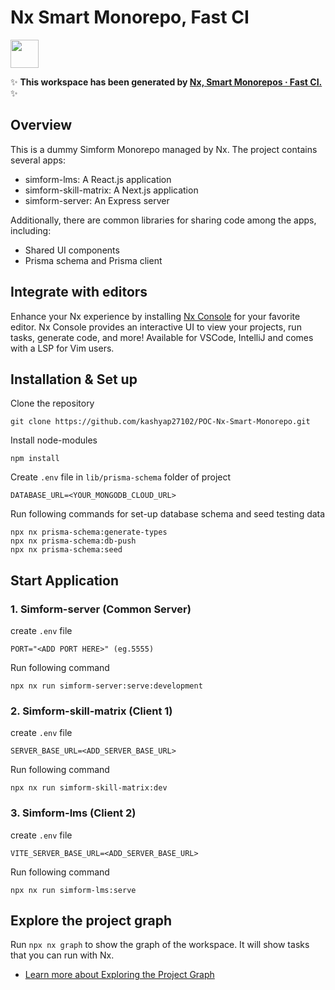 # Nx Smart Monorepo, Fast CI

<a alt="Nx logo" href="https://nx.dev" target="_blank" rel="noreferrer"><img src="https://raw.githubusercontent.com/nrwl/nx/master/images/nx-logo.png" width="45"></a>

✨ **This workspace has been generated by [Nx, Smart Monorepos · Fast CI.](https://nx.dev)** ✨

## Overview

This is a dummy Simform Monorepo managed by Nx. The project contains several apps:

- simform-lms: A React.js application
- simform-skill-matrix: A Next.js application
- simform-server: An Express server

Additionally, there are common libraries for sharing code among the apps, including:

- Shared UI components
- Prisma schema and Prisma client

## Integrate with editors

Enhance your Nx experience by installing [Nx Console](https://nx.dev/nx-console) for your favorite editor. Nx Console
provides an interactive UI to view your projects, run tasks, generate code, and more! Available for VSCode, IntelliJ and
comes with a LSP for Vim users.

## Installation & Set up

Clone the repository

```
git clone https://github.com/kashyap27102/POC-Nx-Smart-Monorepo.git
```

Install node-modules

```
npm install
```

Create `.env` file in `lib/prisma-schema` folder of project

```
DATABASE_URL=<YOUR_MONGODB_CLOUD_URL>
```

Run following commands for set-up database schema and seed testing data

```
npx nx prisma-schema:generate-types
npx nx prisma-schema:db-push
npx nx prisma-schema:seed
```

## Start Application

### 1. Simform-server (Common Server)

create `.env` file

```
PORT="<ADD PORT HERE>" (eg.5555)
```

Run following command

```
npx nx run simform-server:serve:development
```

### 2. Simform-skill-matrix (Client 1)

create `.env` file

```
SERVER_BASE_URL=<ADD_SERVER_BASE_URL>
```

Run following command

```
npx nx run simform-skill-matrix:dev
```

### 3. Simform-lms (Client 2)

create `.env` file

```
VITE_SERVER_BASE_URL=<ADD_SERVER_BASE_URL>
```

Run following command

```
npx nx run simform-lms:serve
```

## Explore the project graph

Run `npx nx graph` to show the graph of the workspace.
It will show tasks that you can run with Nx.

- [Learn more about Exploring the Project Graph](https://nx.dev/core-features/explore-graph)
